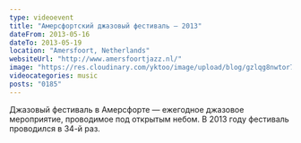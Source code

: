 ```yaml
---
type: videoevent
title: "Амерсфортский джазовый фестиваль — 2013"
dateFrom: 2013-05-16
dateTo: 2013-05-19
location: "Amersfoort, Netherlands"
websiteUrl: "http://www.amersfoortjazz.nl/"
image: "https://res.cloudinary.com/yktoo/image/upload/blog/gzlqg8nwtor70995.jpg"
videocategories: music
posts: "0185"
---
```


Джазовый фестиваль в Амерсфорте — ежегодное джазовое мероприятие, проводимое под открытым небом. В 2013 году фестиваль проводился в 34-й раз.
